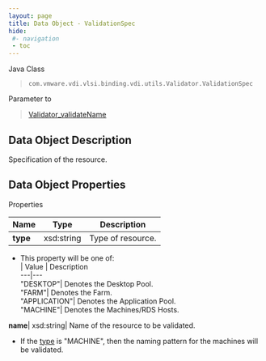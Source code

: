 ```yaml
---
layout: page
title: Data Object - ValidationSpec
hide:
 #- navigation
 - toc
---
```






Java Class  
> `com.vmware.vdi.vlsi.binding.vdi.utils.Validator.ValidationSpec`

Parameter to  
> [Validator_validateName](vdi.utils.Validator.md#validateName)


## Data Object Description 

Specification of the resource. 

## Data Object Properties

Properties

Name |  Type |  Description   
---|---|---  
**type**|  xsd:string|  Type of resource.   


  * This property will be one of:  
|  Value |  Description   
---|---  
"DESKTOP"| Denotes the Desktop Pool.  
"FARM"| Denotes the Farm.  
"APPLICATION"| Denotes the Application Pool.  
"MACHINE"| Denotes the Machines/RDS Hosts.  

  
**name**|  xsd:string|  Name of the resource to be validated. 
* If the [type](vdi.utils.Validator.ValidationSpec.md#type) is "MACHINE", then the naming pattern for the machines will be validated.
  
  
  
  
   
  
  
